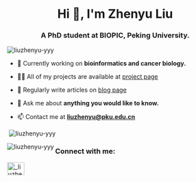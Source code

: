 <h1 align="center">Hi 👋, I'm Zhenyu Liu</h1>
<h3 align="center">A PhD student at BIOPIC, Peking University.</h3>

<p align="left"> <img src="https://komarev.com/ghpvc/?username=liuzhenyu-yyy&label=Profile%20views&color=0e75b6&style=flat" alt="liuzhenyu-yyy" /> </p>

- 🔭 Currently working on **bioinformatics and cancer biology.**

- 👨‍💻 All of my projects are available at [project page](https://liuzhenyu-yyy.github.io/project)

- 📝 Regularly write articles on [blog page](https://liuzhenyu-yyy.github.io/blog)

- 💬 Ask me about **anything you would like to know.**

- 📫 Contact me at **liuzhenyu@pku.edu.cn**

<p>&nbsp;<img align="center" src="https://github-readme-stats.vercel.app/api?username=liuzhenyu-yyy&show_icons=true&locale=en" alt="liuzhenyu-yyy" /></p>
<p><img align="left" src="https://github-readme-stats.vercel.app/api/top-langs?username=liuzhenyu-yyy&show_icons=true&locale=en&layout=compact" alt="liuzhenyu-yyy" /></p>

<h3 align="left">Connect with me:</h3>
<p align="left">
<a href="https://twitter.com/_liuzhenyu" target="blank"><img align="center" src="https://raw.githubusercontent.com/rahuldkjain/github-profile-readme-generator/master/src/images/icons/Social/twitter.svg" alt="_liuzhenyu" height="30" width="40" /></a>
</p>




